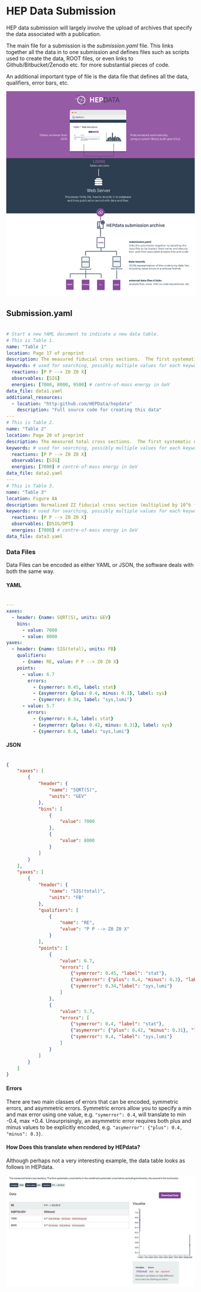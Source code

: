 # HEP Data Submission

HEP data submission will largely involve the upload of archives that specify the data associated with a publication.

The main file for a submission is the *submission.yaml* file.
This links together all the data in to one submission and defines files such as scripts used to create the data, ROOT files, or even links to Github/Bitbucket/Zenodo etc. for more substantial pieces of code.

An additional important type of file is the data file that defines all the data, qualifiers, error bars, etc.

 ![image](assets/hepdata_root_processing.png)

## Submission.yaml


``` yaml

# Start a new YAML document to indicate a new data table.
# This is Table 1.
name: "Table 1"
location: Page 17 of preprint
description: The measured fiducial cross sections.  The first systematic uncertainty is the combined systematic uncertainty excluding luminosity, the second is the luminosity
keywords: # used for searching, possibly multiple values for each keyword
  reactions: [P P --> Z0 Z0 X]
  observables: [SIG]
  energies: [7000, 8000, 9500] # centre-of-mass energy in GeV
data_file: data1.yaml
additional_resources:
  - location: "http:github.com/HEPData/hepdata"
    description: "Full source code for creating this data"
---
# This is Table 2.
name: "Table 2"
location: Page 20 of preprint
description: The measured total cross sections.  The first systematic uncertainty is the combined systematic uncertainty excluding luminosity, the second is the luminosity
keywords: # used for searching, possibly multiple values for each keyword
  reactions: [P P --> Z0 Z0 X]
  observables: [SIG]
  energies: [7000] # centre-of-mass energy in GeV
data_file: data2.yaml
---
# This is Table 3.
name: "Table 3"
location: Figure 8A
description: Normalized ZZ fiducial cross section (multiplied by 10^6 for readability) in bins of the leading reconstructed dilepton pT for the 4 lepton channel.  The first systematic uncertainty is detector systematics, the second is background systematic uncertainties
keywords: # used for searching, possibly multiple values for each keyword
  reactions: [P P --> Z0 Z0 X]
  observables: [DSIG/DPT]
  energies: [7000] # centre-of-mass energy in GeV
data_file: data3.yaml

```

### Data Files

Data Files can be encoded as either YAML or JSON, the software deals with both the same way.

#### YAML

``` yaml

---
xaxes:
  - header: {name: SQRT(S), units: GEV}
    bins:
      - value: 7000
      - value: 8000
yaxes:
  - header: {name: SIG(total), units: FB}
    qualifiers:
      - {name: RE, value: P P --> Z0 Z0 X}
    points:
      - value: 6.7
        errors:
          - {symerror: 0.45, label: stat}
          - {asymerror: {plus: 0.4, minus: 0.3}, label: sys}
          - {symerror: 0.34, label: "sys,lumi"}
      - value: 5.7
        errors:
          - {symerror: 0.4, label: stat}
          - {asymerror: {plus: 0.42, minus: 0.31}, label: sys}
          - {symerror: 0.4, label: "sys,lumi"}

```


#### JSON

``` json

{
    "xaxes": [
        {
            "header": {
                "name": "SQRT(S)",
                "units": "GEV"
            },
            "bins": [
                {
                    "value": 7000
                },
                {
                    "value": 8000
                }
            ]
        }
    ],
    "yaxes": [
        {
            "header": {
                "name": "SIG(total)",
                "units": "FB"
            },
            "qualifiers": [
                {
                    "name": "RE",
                    "value": "P P --> Z0 Z0 X"
                }
            ],
            "points": [
                {
                    "value": 6.7,
                    "errors": [
                        {"symerror": 0.45, "label": "stat"},
                        {"asymerror": {"plus": 0.4, "minus": 0.3}, "label": "sys"},
                        {"symerror": 0.34,"label": "sys,lumi"}
                    ]
                },
                {
                    "value": 5.7,
                    "errors": [
                        {"symerror": 0.4, "label": "stat"},
                        {"asymerror": {"plus": 0.42, "minus": 0.31}, "label": "sys"},
                        {"symerror": 0.4, "label": "sys,lumi"}
                    ]
                }
            ]
        }
    ]
}
```

#### Errors

There are two main classes of errors that can be encoded, symmetric errors, and asymmetric errors.
Symmetric errors allow you to specify a min and max error using one value, e.g. ```"symerror": 0.4```, will translate to min -0.4, max +0.4.
Unsurprisingly, an asymmetric error requires both plus and minus values to be explicitly encoded, e.g. ```"asymerror": {"plus": 0.4, "minus": 0.3}```.

#### How Does this translate when rendered by HEPdata?

Although perhaps not a very interesting example, the data table looks as follows in HEPdata.

![image](assets/table-2-rendering.png)
